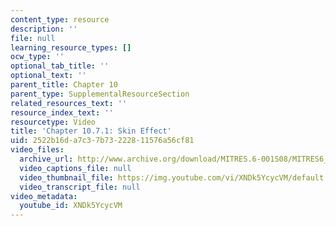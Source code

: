 ```yaml
---
content_type: resource
description: ''
file: null
learning_resource_types: []
ocw_type: ''
optional_tab_title: ''
optional_text: ''
parent_title: Chapter 10
parent_type: SupplementalResourceSection
related_resources_text: ''
resource_index_text: ''
resourcetype: Video
title: 'Chapter 10.7.1: Skin Effect'
uid: 2522b16d-a7c3-7b73-2228-11576a56cf81
video_files:
  archive_url: http://www.archive.org/download/MITRES.6-001S08/MITRES6_001S08_10-7-1_300k.mp4
  video_captions_file: null
  video_thumbnail_file: https://img.youtube.com/vi/XNDk5YcycVM/default.jpg
  video_transcript_file: null
video_metadata:
  youtube_id: XNDk5YcycVM
---
```


